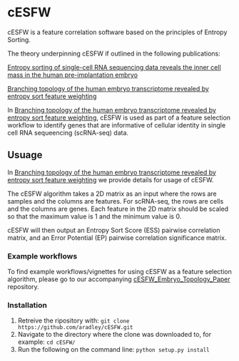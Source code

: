 # cESFW
cESFW is a feature correlation software based on the principles of Entropy Sorting. 

The theory underpinning cESFW if outlined in the following publications:

[Entropy sorting of single-cell RNA sequencing data reveals the inner cell mass in the human pre-implantation embryo](https://www.cell.com/stem-cell-reports/fulltext/S2213-6711(22)00456-8?_returnURL=https%3A%2F%2Flinkinghub.elsevier.com%2Fretrieve%2Fpii%2FS2213671122004568%3Fshowall%3Dtrue)

[Branching topology of the human embryo transcriptome revealed by entropy sort feature weighting](https://www.biorxiv.org/content/10.1101/2023.10.12.562031v2)

In [Branching topology of the human embryo transcriptome revealed by entropy sort feature weighting](https://www.biorxiv.org/content/10.1101/2023.10.12.562031v2), cESFW is used as part of a feature selection workflow to identify genes that are informative of cellular identity in single cell RNA sequeencing (scRNA-seq) data.

## Usuage
In [Branching topology of the human embryo transcriptome revealed by entropy sort feature weighting](https://www.biorxiv.org/content/10.1101/2023.10.12.562031v2) we provide details for usage of cESFW.

The cESFW algorithm takes a 2D matrix as an input where the rows are samples and the columns are features. For scRNA-seq, the rows are cells and the columns are genes. Each feature in the 2D matrix should be scaled so that the maximum value is 1 and the minimum value is 0.

cESFW will then output an Entropy Sort Score (ESS) pairwise correlation matrix, and an Error Potential (EP) pairwise correlation significance matrix.

### Example workflows

To find example workflows/vignettes for using cESFW as a feature selection algorithm, please go to our accompanying [cESFW_Embryo_Topology_Paper](https://github.com/aradley/cESFW_Embryo_Topology_Paper/tree/main) repository.

### Installation
1. Retreive the ripository with: `git clone https://github.com/aradley/cESFW.git`
2. Navigate to the directory where the clone was downloaded to, for example: `cd cESFW/`
3. Run the following on the command line: `python setup.py install`
